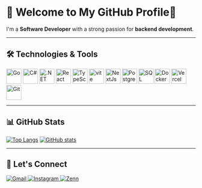 # 👋 Welcome to My GitHub Profile🦖

I'm a **Software Developer** with a strong passion for **backend development**.

---

## 🛠 Technologies & Tools

<p align="left">
  <img src="https://cdn.jsdelivr.net/gh/devicons/devicon/icons/go/go-original.svg" alt="Go" width="40" height="40"/> 
  <img src="https://cdn.jsdelivr.net/gh/devicons/devicon/icons/csharp/csharp-original.svg" alt="C#" width="40" height="40"/> 
  <img src="https://cdn.jsdelivr.net/gh/devicons/devicon/icons/dotnetcore/dotnetcore-original.svg" alt=".NET Core" width="40" height="40"/>
  <img src="https://cdn.jsdelivr.net/gh/devicons/devicon/icons/react/react-original.svg" alt="React" width="40" height="40"/>
  <img src="https://cdn.jsdelivr.net/gh/devicons/devicon/icons/typescript/typescript-original.svg" alt="TypeScript" width="40" height="40"/>
  <img src="https://cdn.jsdelivr.net/gh/devicons/devicon/icons/vite/vite-original.svg" alt="vite" width="40" height="40"/>
  <img src="https://cdn.jsdelivr.net/gh/devicons/devicon/icons/nextjs/nextjs-original.svg" alt="NextJs" width="40" height="40"/>
  <img src="https://cdn.jsdelivr.net/gh/devicons/devicon/icons/postgresql/postgresql-original.svg" alt="PostgreSQL" width="40" height="40"/>
  <img src="https://cdn.jsdelivr.net/gh/devicons/devicon/icons/microsoftsqlserver/microsoftsqlserver-plain.svg" alt="SQL Server" width="40" height="40"/>
  <img src="https://cdn.jsdelivr.net/gh/devicons/devicon/icons/docker/docker-original.svg" alt="Docker" width="40" height="40"/>
  <img src="https://cdn.jsdelivr.net/gh/devicons/devicon/icons/vercel/vercel-original.svg" alt="Vercel" width="40" height="40"/>
  <img src="https://cdn.jsdelivr.net/gh/devicons/devicon/icons/git/git-original.svg" alt="Git" width="40" height="40"/>
</p>

---

## 📊 GitHub Stats

[![Top Langs](https://github-readme-stats.vercel.app/api/top-langs/?username=shundev23&layout=compact)](https://github.com/shundev23)
[![GitHub stats](https://github-readme-stats.vercel.app/api?username=shundev23&show_icons=true&count_private=true)](https://github.com/shundev23)

---

## 🤝 Let's Connect

<p align="left">
  <!-- Gmail -->
  <a href="mailto:zenwave.nanyo@example.com" target="_blank">
    <img src="https://img.shields.io/badge/Email-Gmail-red?style=for-the-badge&logo=gmail" alt="Gmail"/>
  </a>
  <!-- Instagram -->
  <a href="https://instagram.com/o2g_sn" target="_blank">
    <img src="https://img.shields.io/badge/Instagram-Profile-purple?style=for-the-badge&logo=instagram" alt="Instagram"/>
  </a>
  <!-- Zenn -->
  <a href="https://zenn.dev/nihiru" target="_blank">
    <img src="https://img.shields.io/badge/Zenn-Profile-blue?style=for-the-badge&logo=zenn" alt="Zenn"/>
  </a>
</p>

